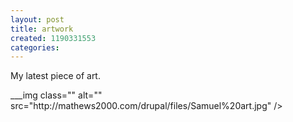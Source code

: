 ```yaml
---
layout: post
title: artwork
created: 1190331553
categories:
---
```

<p>My latest piece of art.</p>
<p>___img class="" alt="" src="http://mathews2000.com/drupal/files/Samuel%20art.jpg" /></p>

